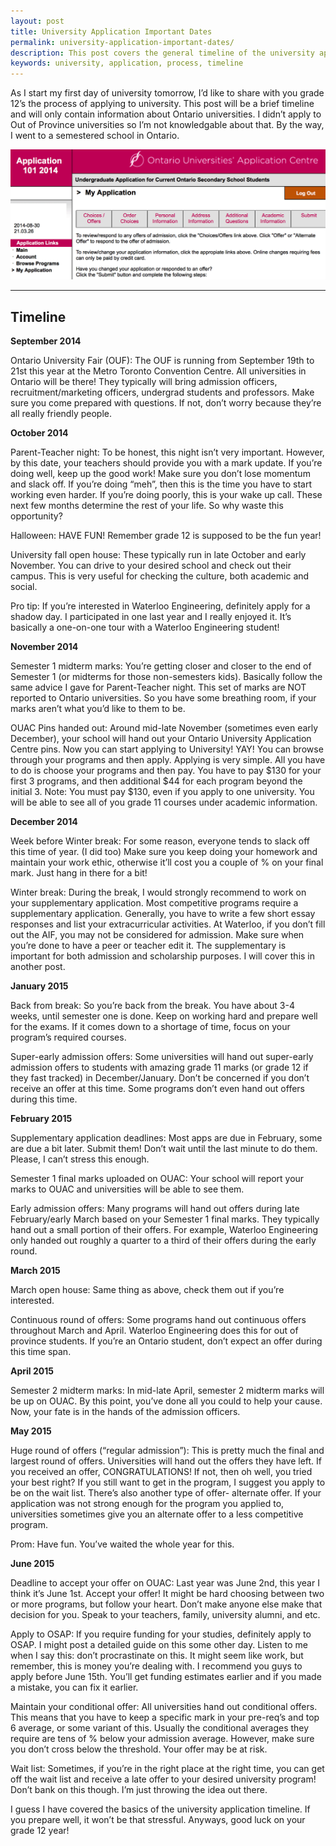 ```yaml
---
layout: post
title: University Application Important Dates
permalink: university-application-important-dates/
description: This post covers the general timeline of the university application process. The Ontario University Fair runs from September 19th to 21st this year.
keywords: university, application, process, timeline
---
```


As I start my first day of university tomorrow, I’d like to share with you grade 12’s the process of applying to university. This post will be a brief timeline and will only contain information about Ontario universities. I didn’t apply to Out of Province universities so I’m not knowledgable about that. By the way, I went to a semestered school in Ontario.

![university application](/assets/ouac.png)

<!--more-->

---

## Timeline

**September 2014**

Ontario University Fair (OUF): The OUF is running from September 19th to 21st this year at the Metro Toronto Convention Centre. All universities in Ontario will be there! They typically will bring admission officers, recruitment/marketing officers, undergrad students and professors. Make sure you come prepared with questions. If not, don’t worry because they’re all really friendly people.


**October 2014**

Parent-Teacher night: To be honest, this night isn’t very important. However, by this date, your teachers should provide you with a mark update. If you’re doing well, keep up the good work! Make sure you don’t lose momentum and slack off. If you’re doing “meh”, then this is the time you have to start working even harder. If you’re doing poorly, this is your wake up call. These next few months determine the rest of your life. So why waste this opportunity?

Halloween: HAVE FUN! Remember grade 12 is supposed to be the fun year!

University fall open house: These typically run in late October and early November. You can drive to your desired school and check out their campus. This is very useful for checking the culture, both academic and social.

Pro tip: If you’re interested in Waterloo Engineering, definitely apply for a shadow day. I participated in one last year and I really enjoyed it. It’s basically a one-on-one tour with a Waterloo Engineering student!

**November 2014**

Semester 1 midterm marks: You’re getting closer and closer to the end of Semester 1 (or midterms for those non-semesters kids). Basically follow the same advice I gave for Parent-Teacher night. This set of marks are NOT reported to Ontario universities. So you have some breathing room, if your marks aren’t what you’d like to them to be.

OUAC Pins handed out: Around mid-late November (sometimes even early December), your school will hand out your Ontario University Application Centre pins. Now you can start applying to University! YAY! You can browse through your programs and then apply. Applying is very simple. All you have to do is choose your programs and then pay. You have to pay $130 for your first 3 programs, and then additional $44 for each program beyond the initial 3. Note: You must pay $130, even if you apply to one university. You will be able to see all of you grade 11 courses under academic information.

**December 2014**

Week before Winter break: For some reason, everyone tends to slack off this time of year. (I did too) Make sure you keep doing your homework and maintain your work ethic, otherwise it’ll cost you a couple of % on your final mark. Just hang in there for a bit!

Winter break: During the break, I would strongly recommend to work on your supplementary application. Most competitive programs require a supplementary application. Generally, you have to write a few short essay responses and list your extracurricular activities. At Waterloo, if you don’t fill out the AIF, you may not be considered for admission. Make sure when you’re done to have a peer or teacher edit it. The supplementary is important for both admission and scholarship purposes. I will cover this in another post.

**January 2015**

Back from break: So you’re back from the break. You have about 3-4 weeks, until semester one is done. Keep on working hard and prepare well for the exams. If it comes down to a shortage of time, focus on your program’s required courses.

Super-early admission offers: Some universities will hand out super-early admission offers to students with amazing grade 11 marks (or grade 12 if they fast tracked) in December/January. Don’t be concerned if you don’t receive an offer at this time. Some programs don’t even hand out offers during this time.

**February 2015**

Supplementary application deadlines: Most apps are due in February, some are due a bit later. Submit them! Don’t wait until the last minute to do them. Please, I can’t stress this enough.

Semester 1 final marks uploaded on OUAC: Your school will report your marks to OUAC and universities will be able to see them.

Early admission offers: Many programs will hand out offers during late February/early March based on your Semester 1 final marks. They typically hand out a small portion of their offers. For example, Waterloo Engineering only handed out roughly a quarter to a third of their offers during the early round.

**March 2015**

March open house: Same thing as above, check them out if you’re interested.

Continuous round of offers: Some programs hand out continuous offers throughout March and April. Waterloo Engineering does this for out of province students. If you’re an Ontario student, don’t expect an offer during this time span.

**April 2015**

Semester 2 midterm marks: In mid-late April, semester 2 midterm marks will be up on OUAC. By this point, you’ve done all you could to help your cause. Now, your fate is in the hands of the admission officers.

**May 2015**

Huge round of offers (“regular admission”): This is pretty much the final and largest round of offers. Universities will hand out the offers they have left. If you received an offer, CONGRATULATIONS! If not, then oh well, you tried your best right? If you still want to get in the program, I suggest you apply to be on the wait list. There’s also another type of offer- alternate offer. If your application was not strong enough for the program you applied to, universities sometimes give you an alternate offer to a less competitive program.

Prom: Have fun. You’ve waited the whole year for this.

**June 2015**

Deadline to accept your offer on OUAC: Last year was June 2nd, this year I think it’s June 1st. Accept your offer! It might be hard choosing between two or more programs, but follow your heart. Don’t make anyone else make that decision for you. Speak to your teachers, family, university alumni, and etc.

Apply to OSAP: If you require funding for your studies, definitely apply to OSAP. I might post a detailed guide on this some other day. Listen to me when I say this: don’t procrastinate on this. It might seem like work, but remember, this is money you’re dealing with. I recommend you guys to apply before June 15th. You’ll get funding estimates earlier and if you made a mistake, you can fix it earlier.

Maintain your conditional offer: All universities hand out conditional offers. This means that you have to keep a specific mark in your pre-req’s and top 6 average, or some variant of this. Usually the conditional averages they require are tens of % below your admission average. However, make sure you don’t cross below the threshold. Your offer may be at risk.

Wait list: Sometimes, if you’re in the right place at the right time, you can get off the wait list and receive a late offer to your desired university program! Don’t bank on this though. I’m just throwing the idea out there.

I guess I have covered the basics of the university application timeline. If you prepare well, it won’t be that stressful. Anyways, good luck on your grade 12 year!
